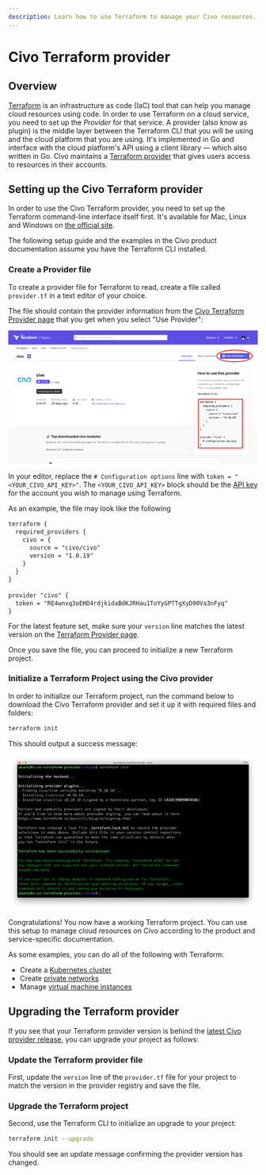 ```yaml
---
description: Learn how to use Terraform to manage your Civo resources. Find out how to automate the creation and management of your Civo infrastructure.
---
```

# Civo Terraform provider

## Overview

[Terraform](https://www.terraform.io) is an infrastructure as code (IaC) tool that can help you manage cloud resources using code. In order to use Terraform on a cloud service, you need to set up the *Provider* for that service. A provider (also know as plugin) is the middle layer between the Terraform CLI that you will be using and the cloud platform that you are using. It's implemented in Go and interface with the cloud platform's API using a client library — which also written in Go. Civo maintains a [Terraform provider](https://registry.terraform.io/providers/civo/civo/latest) that gives users access to resources in their accounts.

## Setting up the Civo Terraform provider

In order to use the Civo Terraform provider, you need to set up the Terraform command-line interface itself first. It's available for Mac, Linux and Windows on [the official site](https://developer.hashicorp.com/terraform/downloads).

The following setup guide and the examples in the Civo product documentation assume you have the Terraform CLI installed.

### Create a Provider file

To create a provider file for Terraform to read, create a file called `provider.tf` in a text editor of your choice.

The file should contain the provider information from the [Civo Terraform Provider page](https://registry.terraform.io/providers/civo/civo/latest) that you get when you select "Use Provider":

![Terraform provider page with highlighted sections to use the Civo provider](images/terraform-1.png)

In your editor, replace the `# Configuration options` line with `token = "<YOUR_CIVO_API_KEY>"`. The `<YOUR_CIVO_API_KEY>` block should be the [API key](../account/api-keys.md) for the account you wish to manage using Terraform.

As an example, the file may look like the following

```hcl
terraform {
  required_providers {
    civo = {
      source = "civo/civo"
      version = "1.0.19"
    }
  }
}

provider "civo" {
  token = "RE4wnvq3oEHD4rdjkidaBdKJRHau1ToYyGPTTgXyD90Va3nFyq"
}
```

For the latest feature set, make sure your `version` line matches the latest version on the [Terraform Provider page](https://registry.terraform.io/providers/civo/civo/latest).

Once you save the file, you can proceed to initialize a new Terraform project.

### Initialize a Terraform Project using the Civo provider

In order to initialize our Terraform project, run the command below to download the Civo Terraform provider and set it up it with required files and folders:

```bash
terraform init
```

This should output a success message:

![Terraform project initialized](images/terraform-2.png)

Congratulations! You now have a working Terraform project. You can use this setup to manage cloud resources on Civo according to the product and service-specific documentation.

As some examples, you can do all of the following with Terraform:

- Create a [Kubernetes cluster](../kubernetes/create-a-cluster.md)
- Create [private networks](../networking/private-networks.md)
- Manage [virtual machine instances](../compute/create-an-instance.md)

## Upgrading the Terraform provider

If you see that your Terraform provider version is behind the [latest Civo provider release](https://registry.terraform.io/providers/civo/civo/latest), you can upgrade your project as follows:

### Update the Terraform provider file

First, update the `version` line of the `provider.tf` file for your project to match the version in the provider registry and save the file.

### Upgrade the Terraform project

Second, use the Terraform CLI to initialize an upgrade to your project:

```bash
terraform init --upgrade
```

You should see an update message confirming the provider version has changed.